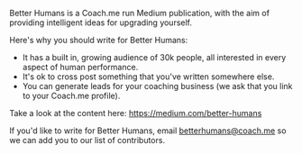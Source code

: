 Better Humans is a Coach.me run Medium publication, with the aim of providing intelligent ideas for upgrading yourself.

Here's why you should write for Better Humans:
* It has a built in, growing audience of 30k people, all interested in every aspect of human performance.
* It's ok to cross post something that you've written somewhere else.
* You can generate leads for your coaching business (we ask that you link to your Coach.me profile).

Take a look at the content here: https://medium.com/better-humans

If you'd like to write for Better Humans, email betterhumans@coach.me so we can add you to our list of contributors. 
